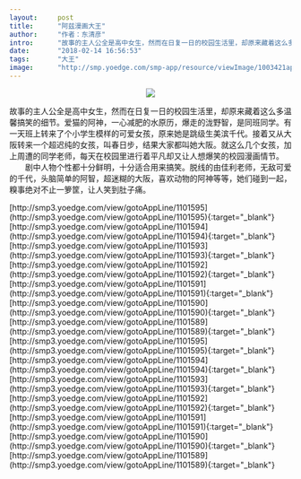 ```yaml
---
layout:     post
title:      "阿兹漫画大王"
author:     "作者：东清彦"
intro:      "故事的主人公全是高中女生，然而在日复一日的校园生活里，却原来藏着这么多温馨搞笑的细节。爱猫的阿神，一心减肥的水原历，爆走的泷野智，是同班同学。有一天班上转来了个小学生模样的可爱女孩，原来她是跳级生美滨千代。接着又从大阪转来一个超迟纯的女孩，叫春日步，结果大家都叫她大阪。就这么几个女孩，加上周遭的同学老师，每天在校园里进行着平凡却又让人想爆笑的校园漫画情节。 　　剧中人物个性都十分鲜明，十分适合用来搞笑。脱线的由佳利老师，无敌可爱的千代，头脑简单的阿智，超迷糊的大阪，喜欢动物的阿神等等，她们碰到一起，糗事绝对不止一箩筐，让人笑到肚子痛。"
date:       "2018-02-14 16:56:53"
tags:       "大王"
image:      "http://smp.yoedge.com/smp-app/resource/viewImage/1003421appline.png"
---
```

<div style="text-align: center">
<p><img src="http://smp.yoedge.com/smp-app/resource/viewImage/1003421appline.png"/></p>
</div>
<p class="post-meta">
<span>故事的主人公全是高中女生，然而在日复一日的校园生活里，却原来藏着这么多温馨搞笑的细节。爱猫的阿神，一心减肥的水原历，爆走的泷野智，是同班同学。有一天班上转来了个小学生模样的可爱女孩，原来她是跳级生美滨千代。接着又从大阪转来一个超迟纯的女孩，叫春日步，结果大家都叫她大阪。就这么几个女孩，加上周遭的同学老师，每天在校园里进行着平凡却又让人想爆笑的校园漫画情节。 　　剧中人物个性都十分鲜明，十分适合用来搞笑。脱线的由佳利老师，无敌可爱的千代，头脑简单的阿智，超迷糊的大阪，喜欢动物的阿神等等，她们碰到一起，糗事绝对不止一箩筐，让人笑到肚子痛。</span>
</p>
[http://smp3.yoedge.com/view/gotoAppLine/1101595](http://smp3.yoedge.com/view/gotoAppLine/1101595){:target="_blank"}
[http://smp3.yoedge.com/view/gotoAppLine/1101594](http://smp3.yoedge.com/view/gotoAppLine/1101594){:target="_blank"}
[http://smp3.yoedge.com/view/gotoAppLine/1101593](http://smp3.yoedge.com/view/gotoAppLine/1101593){:target="_blank"}
[http://smp3.yoedge.com/view/gotoAppLine/1101592](http://smp3.yoedge.com/view/gotoAppLine/1101592){:target="_blank"}
[http://smp3.yoedge.com/view/gotoAppLine/1101591](http://smp3.yoedge.com/view/gotoAppLine/1101591){:target="_blank"}
[http://smp3.yoedge.com/view/gotoAppLine/1101590](http://smp3.yoedge.com/view/gotoAppLine/1101590){:target="_blank"}
[http://smp3.yoedge.com/view/gotoAppLine/1101589](http://smp3.yoedge.com/view/gotoAppLine/1101589){:target="_blank"}
[http://smp3.yoedge.com/view/gotoAppLine/1101595](http://smp3.yoedge.com/view/gotoAppLine/1101595){:target="_blank"}
[http://smp3.yoedge.com/view/gotoAppLine/1101594](http://smp3.yoedge.com/view/gotoAppLine/1101594){:target="_blank"}
[http://smp3.yoedge.com/view/gotoAppLine/1101593](http://smp3.yoedge.com/view/gotoAppLine/1101593){:target="_blank"}
[http://smp3.yoedge.com/view/gotoAppLine/1101592](http://smp3.yoedge.com/view/gotoAppLine/1101592){:target="_blank"}
[http://smp3.yoedge.com/view/gotoAppLine/1101591](http://smp3.yoedge.com/view/gotoAppLine/1101591){:target="_blank"}
[http://smp3.yoedge.com/view/gotoAppLine/1101590](http://smp3.yoedge.com/view/gotoAppLine/1101590){:target="_blank"}
[http://smp3.yoedge.com/view/gotoAppLine/1101589](http://smp3.yoedge.com/view/gotoAppLine/1101589){:target="_blank"}


